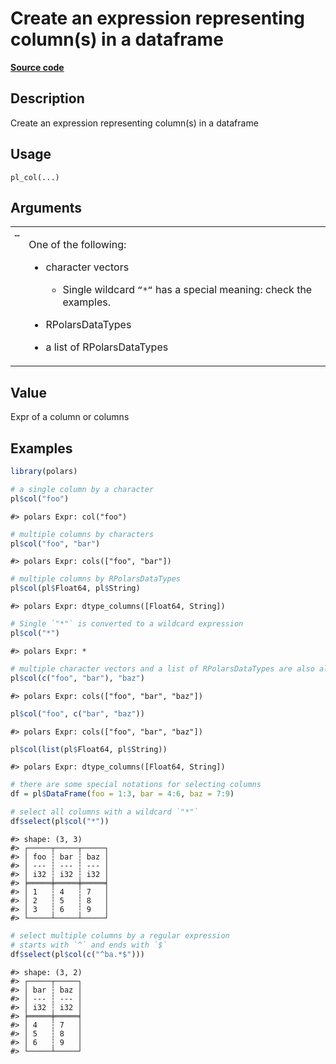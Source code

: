

# Create an expression representing column(s) in a dataframe

[**Source code**](https://github.com/pola-rs/r-polars/tree/d562252dbb77de7e06ca3e6150d74a2c709763bc/R/functions__lazy.R#L100)

## Description

Create an expression representing column(s) in a dataframe

## Usage

<pre><code class='language-R'>pl_col(...)
</code></pre>

## Arguments

<table>
<tr>
<td style="white-space: nowrap; font-family: monospace; vertical-align: top">
<code id="pl_col_:_...">…</code>
</td>
<td>

One of the following:

<ul>
<li>

character vectors

<ul>
<li>

Single wildcard <code>“\*“</code> has a special meaning: check the
examples.

</li>
</ul>
</li>
<li>

RPolarsDataTypes

</li>
<li>

a list of RPolarsDataTypes

</li>
</ul>
</td>
</tr>
</table>

## Value

Expr of a column or columns

## Examples

``` r
library(polars)

# a single column by a character
pl$col("foo")
```

    #> polars Expr: col("foo")

``` r
# multiple columns by characters
pl$col("foo", "bar")
```

    #> polars Expr: cols(["foo", "bar"])

``` r
# multiple columns by RPolarsDataTypes
pl$col(pl$Float64, pl$String)
```

    #> polars Expr: dtype_columns([Float64, String])

``` r
# Single `"*"` is converted to a wildcard expression
pl$col("*")
```

    #> polars Expr: *

``` r
# multiple character vectors and a list of RPolarsDataTypes are also allowed
pl$col(c("foo", "bar"), "baz")
```

    #> polars Expr: cols(["foo", "bar", "baz"])

``` r
pl$col("foo", c("bar", "baz"))
```

    #> polars Expr: cols(["foo", "bar", "baz"])

``` r
pl$col(list(pl$Float64, pl$String))
```

    #> polars Expr: dtype_columns([Float64, String])

``` r
# there are some special notations for selecting columns
df = pl$DataFrame(foo = 1:3, bar = 4:6, baz = 7:9)

# select all columns with a wildcard `"*"`
df$select(pl$col("*"))
```

    #> shape: (3, 3)
    #> ┌─────┬─────┬─────┐
    #> │ foo ┆ bar ┆ baz │
    #> │ --- ┆ --- ┆ --- │
    #> │ i32 ┆ i32 ┆ i32 │
    #> ╞═════╪═════╪═════╡
    #> │ 1   ┆ 4   ┆ 7   │
    #> │ 2   ┆ 5   ┆ 8   │
    #> │ 3   ┆ 6   ┆ 9   │
    #> └─────┴─────┴─────┘

``` r
# select multiple columns by a regular expression
# starts with `^` and ends with `$`
df$select(pl$col(c("^ba.*$")))
```

    #> shape: (3, 2)
    #> ┌─────┬─────┐
    #> │ bar ┆ baz │
    #> │ --- ┆ --- │
    #> │ i32 ┆ i32 │
    #> ╞═════╪═════╡
    #> │ 4   ┆ 7   │
    #> │ 5   ┆ 8   │
    #> │ 6   ┆ 9   │
    #> └─────┴─────┘
